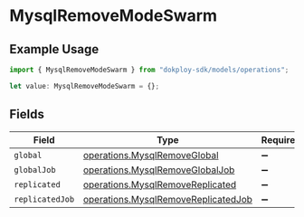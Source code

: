# MysqlRemoveModeSwarm

## Example Usage

```typescript
import { MysqlRemoveModeSwarm } from "dokploy-sdk/models/operations";

let value: MysqlRemoveModeSwarm = {};
```

## Fields

| Field                                                                                      | Type                                                                                       | Required                                                                                   | Description                                                                                |
| ------------------------------------------------------------------------------------------ | ------------------------------------------------------------------------------------------ | ------------------------------------------------------------------------------------------ | ------------------------------------------------------------------------------------------ |
| `global`                                                                                   | [operations.MysqlRemoveGlobal](../../models/operations/mysqlremoveglobal.md)               | :heavy_minus_sign:                                                                         | N/A                                                                                        |
| `globalJob`                                                                                | [operations.MysqlRemoveGlobalJob](../../models/operations/mysqlremoveglobaljob.md)         | :heavy_minus_sign:                                                                         | N/A                                                                                        |
| `replicated`                                                                               | [operations.MysqlRemoveReplicated](../../models/operations/mysqlremovereplicated.md)       | :heavy_minus_sign:                                                                         | N/A                                                                                        |
| `replicatedJob`                                                                            | [operations.MysqlRemoveReplicatedJob](../../models/operations/mysqlremovereplicatedjob.md) | :heavy_minus_sign:                                                                         | N/A                                                                                        |